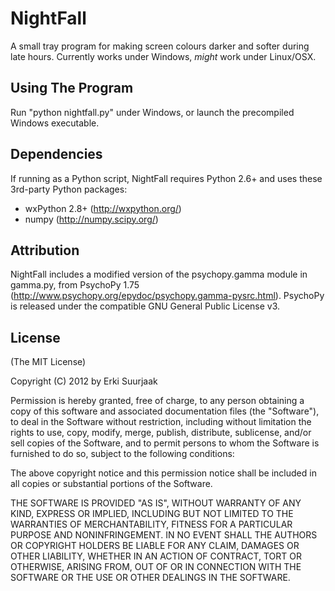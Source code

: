 NightFall
===========

A small tray program for making screen colours darker and softer during
late hours. Currently works under Windows, *might* work under Linux/OSX.


Using The Program
-----------------

Run "python nightfall.py" under Windows, or launch the precompiled
Windows executable.


Dependencies
------------

If running as a Python script, NightFall requires Python 2.6+
and uses these 3rd-party Python packages:

* wxPython 2.8+ (http://wxpython.org/)
* numpy (http://numpy.scipy.org/)


Attribution
-----------

NightFall includes a modified version of the psychopy.gamma module in
gamma.py, from PsychoPy 1.75
(http://www.psychopy.org/epydoc/psychopy.gamma-pysrc.html).
PsychoPy is released under the compatible GNU General Public License v3.


License
-------

(The MIT License)

Copyright (C) 2012 by Erki Suurjaak

Permission is hereby granted, free of charge, to any person obtaining a copy
of this software and associated documentation files (the "Software"), to deal
in the Software without restriction, including without limitation the rights
to use, copy, modify, merge, publish, distribute, sublicense, and/or sell
copies of the Software, and to permit persons to whom the Software is
furnished to do so, subject to the following conditions:

The above copyright notice and this permission notice shall be included in
all copies or substantial portions of the Software.

THE SOFTWARE IS PROVIDED "AS IS", WITHOUT WARRANTY OF ANY KIND, EXPRESS OR
IMPLIED, INCLUDING BUT NOT LIMITED TO THE WARRANTIES OF MERCHANTABILITY,
FITNESS FOR A PARTICULAR PURPOSE AND NONINFRINGEMENT. IN NO EVENT SHALL THE
AUTHORS OR COPYRIGHT HOLDERS BE LIABLE FOR ANY CLAIM, DAMAGES OR OTHER
LIABILITY, WHETHER IN AN ACTION OF CONTRACT, TORT OR OTHERWISE, ARISING FROM,
OUT OF OR IN CONNECTION WITH THE SOFTWARE OR THE USE OR OTHER DEALINGS IN
THE SOFTWARE.
